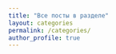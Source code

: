```yaml
---
title: "Все посты в разделе"
layout: categories
permalink: /categories/
author_profile: true
---
```

